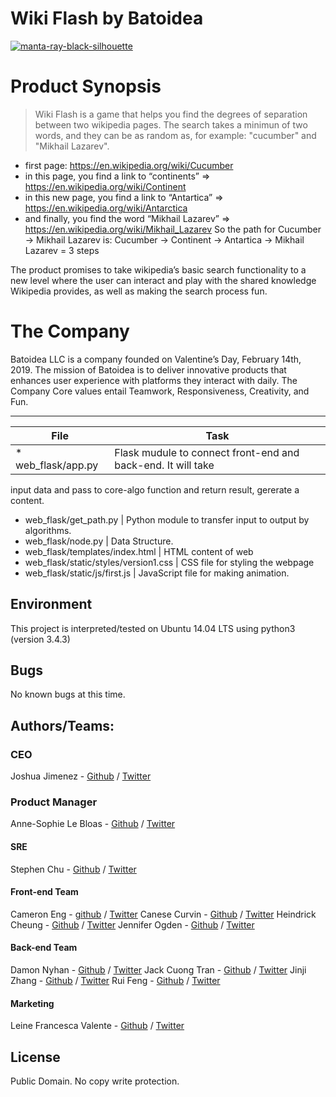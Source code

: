 # Wiki Flash by Batoidea

<a href='https://postimg.cc/ykVtB95S' target='_blank'><img src='https://i.postimg.cc/ykVtB95S/manta-ray-black-silhouette.jpg' border='0' alt='manta-ray-black-silhouette'/></a>

# Product Synopsis

> Wiki Flash is a game that helps you find the degrees of separation between two wikipedia pages. The search takes a minimun of two words, and they can be as random as, for example: "cucumber" and "Mikhail Lazarev".

 * first page: https://en.wikipedia.org/wiki/Cucumber
 * in this page, you find a link to “continents” => https://en.wikipedia.org/wiki/Continent
 * in this new page, you find a link to “Antartica” => https://en.wikipedia.org/wiki/Antarctica
 * and finally, you find the word “Mikhail Lazarev” => https://en.wikipedia.org/wiki/Mikhail_Lazarev
So the path for Cucumber -> Mikhail Lazarev is: Cucumber -> Continent -> Antartica -> Mikhail Lazarev = 3 steps

The product promises to take wikipedia’s basic search functionality to a new level where the user can interact and play with the shared knowledge Wikipedia provides, as well as making the search process fun.

# The Company

Batoidea LLC is a company founded on Valentine’s Day, February 14th, 2019. The mission of Batoidea is to deliver innovative products that enhances user experience with platforms they interact with daily. The Company Core values entail Teamwork, Responsiveness, Creativity, and Fun.


---
File|Task
---|---
 * web_flask/app.py | Flask mudule to connect front-end and back-end. It will take
input data and pass to core-algo function and return result, gererate a content.
 * web_flask/get_path.py | Python module to transfer input to output by algorithms.
 * web_flask/node.py | Data Structure.
 * web_flask/templates/index.html | HTML content of web
 * web_flask/static/styles/version1.css | CSS file for styling the webpage
 * web_flask/static/js/first.js | JavaScript file for making animation.


## Environment
This project is interpreted/tested on Ubuntu 14.04 LTS using python3 (version 3.4.3)


## Bugs
No known bugs at this time.


## Authors/Teams:

### CEO
Joshua Jimenez - [Github](https://github.com/jsjimenez51) / [Twitter](https://twitter.com/bigjoshcodes)

### Product Manager
Anne-Sophie Le Bloas - [Github](https://github.com/aslebloas) / [Twitter](https://twitter.com/anneso_special)

#### SRE
Stephen Chu - [Github](https://github.com/stephenchu530) / [Twitter](https://twitter.com/StephenChu530)

#### Front-end Team
Cameron Eng - [github](https://github.com/c-eng) / [Twitter](https://twitter.com/BynLeung)
Canese Curvin - [Github](https://github.com/ceecurvin) / [Twitter](https://twitter.com/cscurvin1)
Heindrick Cheung - [Github](https://github.com/hcheung01) / [Twitter](https://twitter.com/HeindrickCheung)
Jennifer Ogden - [Github](https://github.com/jogden4195) / [Twitter](https://twitter.com/jogden95)


#### Back-end Team
Damon Nyhan - [Github](https://github.com/anovacap) / [Twitter](https://twitter.com/anovacap)
Jack Cuong Tran - [Github](https://github.com/JackWanaCode) / [Twitter](https://twitter.com/JackWanaCode)
Jinji Zhang - [Github](https://github.com/iamzinzi) / [Twitter](https://twitter.com/hizinzi)
Rui Feng - [Github](https://github.com/Rd-Feng) / [Twitter](https://twitter.com/FengRui94)


#### Marketing
Leine Francesca Valente - [Github](https://github.com/leinefran) / [Twitter](https://twitter.com/LeineFran)


## License
Public Domain. No copy write protection.